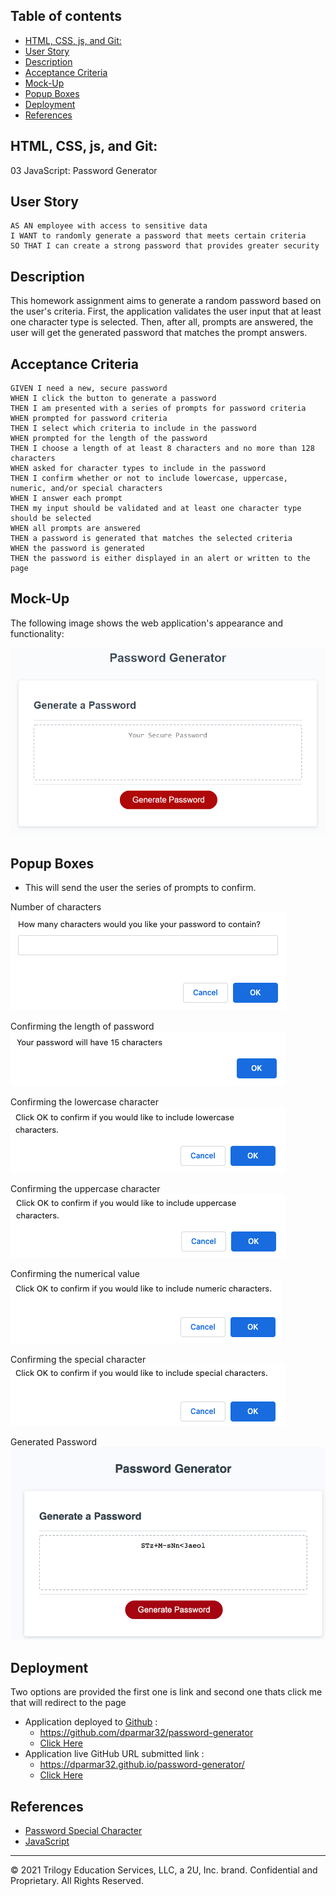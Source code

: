 ## Table of contents

- [HTML, CSS, js, and Git:](#html-css-js-and-git)
- [User Story](#user-story)
- [Description](#description)
- [Acceptance Criteria](#acceptance-criteria)
- [Mock-Up](#mock-up)
- [Popup Boxes](#popup-boxes)
- [Deployment](#deployment)
- [References](#references)

## HTML, CSS, js, and Git:
03 JavaScript: Password Generator

## User Story

```
AS AN employee with access to sensitive data
I WANT to randomly generate a password that meets certain criteria
SO THAT I can create a strong password that provides greater security
```

## Description
This homework assignment aims to generate a random password based on the user's criteria. First, the application validates the user input that at least one character type is selected. Then, after all, prompts are answered, the user will get the generated password that matches the prompt answers. 

## Acceptance Criteria

```
GIVEN I need a new, secure password
WHEN I click the button to generate a password
THEN I am presented with a series of prompts for password criteria
WHEN prompted for password criteria
THEN I select which criteria to include in the password
WHEN prompted for the length of the password
THEN I choose a length of at least 8 characters and no more than 128 characters
WHEN asked for character types to include in the password
THEN I confirm whether or not to include lowercase, uppercase, numeric, and/or special characters
WHEN I answer each prompt
THEN my input should be validated and at least one character type should be selected
WHEN all prompts are answered
THEN a password is generated that matches the selected criteria
WHEN the password is generated
THEN the password is either displayed in an alert or written to the page
```

## Mock-Up

The following image shows the web application's appearance and functionality:

![The Password Generator application displays a red button to "Generate Password".](./images/03-javascript-homework-demo.png)

## Popup Boxes
- This will send the user the series of prompts to confirm.

Number of characters
![Asking for number of characters](images/numberOfCharacter.png)

Confirming the length of password
![Prompted for the length of the password](./images/confirmPwLength.png)

Confirming the lowercase character
![Prompted for confirming the lowercase character](./images/lowercase.png)

Confirming the uppercase character
![Prompted for confirming the uppercase character](./images/uppercase.png)

Confirming the numerical value
![Prompted for confirming the numerical value](./images/numeric.png)

Confirming the special character
![Prompted for confirming the special character](./images/specialCharacter.png)

Generated Password
![Example of generated password](./images/generatedPw.png)


## Deployment
Two options are provided the first one is link and second one thats click me that will redirect to the page
- Application deployed to [Github](https://github.com/) : 
  - https://github.com/dparmar32/password-generator
  - [Click Here](https://github.com/dparmar32/password-generator)
- Application live GitHub URL submitted link : 
  - https://dparmar32.github.io/password-generator/
  - [Click Here](https://dparmar32.github.io/password-generator/)

## References
- [Password Special Character](https://owasp.org/www-community/password-special-characters)
- [JavaScript](https://developer.mozilla.org/en-US/docs/Web/JavaScript/Guide/Introduction)



- - -
© 2021 Trilogy Education Services, LLC, a 2U, Inc. brand. Confidential and Proprietary. All Rights Reserved.
